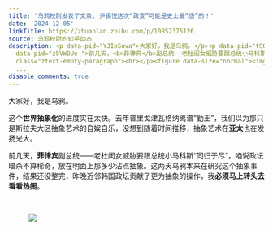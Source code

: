 ```yaml
---
title: '乌鸦校尉发表了文章: 尹锡悦这次“政变”可能是史上最“唐”的！'
date: '2024-12-05'
linkTitle: https://zhuanlan.zhihu.com/p/10852375126
source: 乌鸦校尉的知乎动态
description: <p data-pid="YJIoSuva">大家好，我是乌鸦。</p><p data-pid="tS00jn44">这个<b>世界抽象化</b>的进度实在太快。去年普里戈津瓦格纳离谱“勤王”，我们以为那只是斯拉夫大区抽象艺术的自娱自乐，没想到随着时间推移，抽象艺术在<b>亚太</b>也在发扬光大。</p><p
  data-pid="z5VWDUe-">前几天，<b>菲律宾</b>副总统——老杜闺女威胁要跟总统小马科斯“同归于尽”，咱说政坛暗杀不算稀奇，放在明面上那多少沾点抽象。这两天乌鸦本来在研究这个抽象事件，结果还没整完，昨晚近邻韩国政坛贡献了更为抽象的操作，我<b>必须马上转头去看看热闹</b>。</p><p
  class="ztext-empty-paragraph"><br></p><figure data-size="normal"><img src="https://pic4.zhimg.com/v2-2f2873f051263c655932785c732a1e7d.jpg"
  ...
disable_comments: true
---
```

<p data-pid="YJIoSuva">大家好，我是乌鸦。</p><p data-pid="tS00jn44">这个<b>世界抽象化</b>的进度实在太快。去年普里戈津瓦格纳离谱“勤王”，我们以为那只是斯拉夫大区抽象艺术的自娱自乐，没想到随着时间推移，抽象艺术在<b>亚太</b>也在发扬光大。</p><p data-pid="z5VWDUe-">前几天，<b>菲律宾</b>副总统——老杜闺女威胁要跟总统小马科斯“同归于尽”，咱说政坛暗杀不算稀奇，放在明面上那多少沾点抽象。这两天乌鸦本来在研究这个抽象事件，结果还没整完，昨晚近邻韩国政坛贡献了更为抽象的操作，我<b>必须马上转头去看看热闹</b>。</p><p class="ztext-empty-paragraph"><br></p><figure data-size="normal"><img src="https://pic4.zhimg.com/v2-2f2873f051263c655932785c732a1e7d.jpg" ...